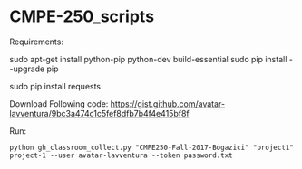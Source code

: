 # CMPE-250_scripts

Requirements:

sudo apt-get install python-pip python-dev build-essential 
sudo pip install --upgrade pip 

sudo pip install requests

Download Following code:
https://gist.github.com/avatar-lavventura/9bc3a474c1c5fef8dfb7b4f4e415bf8f

Run:

```
python gh_classroom_collect.py "CMPE250-Fall-2017-Bogazici" "project1" project-1 --user avatar-lavventura --token password.txt
```
